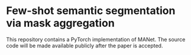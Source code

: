 # Few-shot semantic segmentation via mask aggregation
This repository contains a PyTorch implementation of MANet. The source code will be made available publicly after the paper is accepted.
